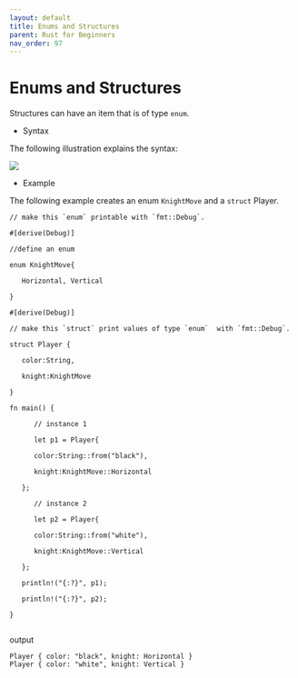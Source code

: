 ```yaml
---
layout: default
title: Enums and Structures
parent: Rust for Beginners
nav_order: 97
---
```


# Enums and Structures

Structures can have an item that is of type `enum`.

- Syntax 

The following illustration explains the syntax:

![](https://raw.githubusercontent.com/sangam14/RustLabs/master/img/enum-struct.png)


- Example 

The following example creates an enum `KnightMove` and a `struct` Player.

```
// make this `enum` printable with `fmt::Debug`.

#[derive(Debug)]

//define an enum

enum KnightMove{

   Horizontal, Vertical

}

#[derive(Debug)]

// make this `struct` print values of type `enum`  with `fmt::Debug`.

struct Player {

   color:String,

   knight:KnightMove

}

fn main() {

      // instance 1

      let p1 = Player{

      color:String::from("black"),

      knight:KnightMove::Horizontal

   };

      // instance 2

      let p2 = Player{

      color:String::from("white"),

      knight:KnightMove::Vertical

   };

   println!("{:?}", p1);

   println!("{:?}", p2);

}


```

output 

```
Player { color: "black", knight: Horizontal }
Player { color: "white", knight: Vertical }

```
